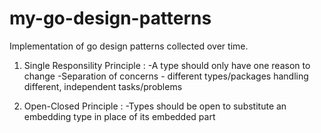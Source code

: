 # my-go-design-patterns

Implementation of go design patterns collected over time.

1. Single Responsility Principle :
-A type should only have one reason to change 
-Separation of concerns - different types/packages handling different, independent tasks/problems

2. Open-Closed Principle :
-Types should be open to substitute an embedding type in place of its embedded part
